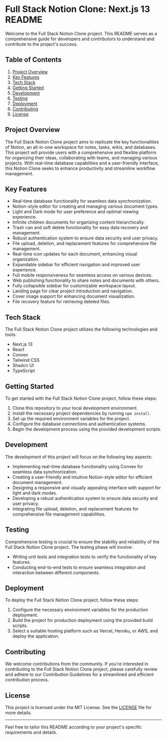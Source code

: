 # Full Stack Notion Clone: Next.js 13 README

Welcome to the Full Stack Notion Clone project. This README serves as a comprehensive guide for developers and contributors to understand and contribute to the project's success.

## Table of Contents

1. [Project Overview](#project-overview)
2. [Key Features](#key-features)
3. [Tech Stack](#tech-stack)
4. [Getting Started](#getting-started)
5. [Development](#development)
6. [Testing](#testing)
7. [Deployment](#deployment)
8. [Contributing](#contributing)
9. [License](#license)

## Project Overview

The Full Stack Notion Clone project aims to replicate the key functionalities of Notion, an all-in-one workspace for notes, tasks, wikis, and databases. This project will provide users with a comprehensive and flexible platform for organizing their ideas, collaborating with teams, and managing various projects. With real-time database capabilities and a user-friendly interface, this Notion Clone seeks to enhance productivity and streamline workflow management.

## Key Features

- Real-time database functionality for seamless data synchronization.
- Notion-style editor for creating and managing various document types.
- Light and Dark mode for user preference and optimal viewing experience.
- Infinite children documents for organizing content hierarchically.
- Trash can and soft delete functionality for easy data recovery and management.
- Robust authentication system to ensure data security and user privacy.
- File upload, deletion, and replacement features for comprehensive file management.
- Real-time icon updates for each document, enhancing visual organization.
- Expandable sidebar for efficient navigation and improved user experience.
- Full mobile responsiveness for seamless access on various devices.
- Web publishing functionality to share notes and documents with others.
- Fully collapsible sidebar for customizable workspace layout.
- Landing page for clear project introduction and navigation.
- Cover image support for enhancing document visualization.
- File recovery feature for retrieving deleted files.

## Tech Stack

The Full Stack Notion Clone project utilizes the following technologies and tools:

- Next.js 13
- React
- Convex
- Tailwind CSS
- Shadcn UI
- TypeScript

## Getting Started

To get started with the Full Stack Notion Clone project, follow these steps:

1. Clone this repository to your local development environment.
2. Install the necessary project dependencies by running `npm install`.
3. Set up the required environment variables for the project.
4. Configure the database connections and authentication systems.
5. Begin the development process using the provided development scripts.

## Development

The development of this project will focus on the following key aspects:

- Implementing real-time database functionality using Convex for seamless data synchronization.
- Creating a user-friendly and intuitive Notion-style editor for efficient document management.
- Designing a responsive and visually appealing interface with support for light and dark modes.
- Developing a robust authentication system to ensure data security and user privacy.
- Integrating file upload, deletion, and replacement features for comprehensive file management capabilities.

## Testing

Comprehensive testing is crucial to ensure the stability and reliability of the Full Stack Notion Clone project. The testing phase will involve:

- Writing unit tests and integration tests to verify the functionality of key features.
- Conducting end-to-end tests to ensure seamless integration and interaction between different components.

## Deployment

To deploy the Full Stack Notion Clone project, follow these steps:

1. Configure the necessary environment variables for the production deployment.
2. Build the project for production deployment using the provided build scripts.
3. Select a suitable hosting platform such as Vercel, Heroku, or AWS, and deploy the application.

## Contributing

We welcome contributions from the community. If you're interested in contributing to the Full Stack Notion Clone project, please carefully review and adhere to our Contribution Guidelines for a streamlined and efficient contribution process.

## License

This project is licensed under the MIT License. See the [LICENSE](LICENSE) file for more details.

---
Feel free to tailor this README according to your project's specific requirements and details.
